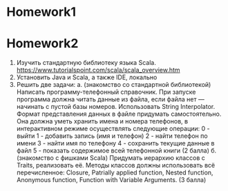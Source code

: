 # Homework1

# Homework2
1. Изучить стандартную библиотеку языка Scala. 
https://www.tutorialspoint.com/scala/scala_overview.htm
2. Установить Java и Scala, а также IDE, локально
3. Решить две задачи:
	а. (знакомство со стандартной библиотекой) Написать программу-телефонный справочник. При запуске программа должна читать данные из файла, если файла нет — начинать с пустой базы номеров. Использовать String Interpolator. Формат представления данных в файле придумать самостоятельно. Она должна уметь хранить имена и номера телефонов, в интерактивном режиме осуществлять следующие операции:
0 - выйти
1 - добавить запись (имя и телефон)
2 - найти телефон по имени
3 - найти имя по телефону
4 - сохранить текущие данные в файл
5 - показать содержимое всей телефонной книги (2 балла)
	б. (знакомство с фишками Scala) Придумать иерархию классов с Traits, реализовать её. Методы классов должны использовать всё перечисленное: Closure, Patrially applied function, Nested function, Anonymous function, Function with Variable Arguments.  (3 балла)
